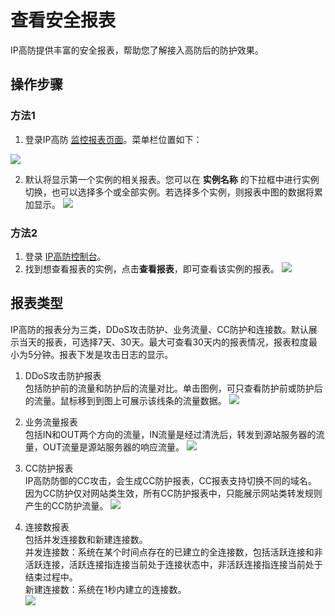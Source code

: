 # 查看安全报表
IP高防提供丰富的安全报表，帮助您了解接入高防后的防护效果。

## 操作步骤
### 方法1
1. 登录IP高防 [监控报表页面](https://ip-anti-console.jdcloud.com/charts)。菜单栏位置如下：</BR>

![](https://github.com/jdcloudcom/cn/blob/edit/image/Advanced%20Anti-DDoS/report%2001.png)

2. 默认将显示第一个实例的相关报表。您可以在 **实例名称** 的下拉框中进行实例切换，也可以选择多个或全部实例。若选择多个实例，则报表中图的数据将累加显示。
![](https://github.com/jdcloudcom/cn/blob/edit/image/Advanced%20Anti-DDoS/report%2006.png)

### 方法2
1. 登录 [IP高防控制台](https://ip-anti-console.jdcloud.com/instancelist)。
2. 找到想查看报表的实例，点击**查看报表**，即可查看该实例的报表。
![](https://github.com/jdcloudcom/cn/blob/edit/image/Advanced%20Anti-DDoS/report%2002.png)

## 报表类型
IP高防的报表分为三类，DDoS攻击防护、业务流量、CC防护和连接数。默认展示当天的报表，可选择7天、30天。最大可查看30天内的报表情况，报表粒度最小为5分钟。报表下发是攻击日志的显示。</BR>

1. DDoS攻击防护报表</BR>
包括防护前的流量和防护后的流量对比。单击图例，可只查看防护前或防护后的流量。鼠标移到到图上可展示该线条的流量数据。
![](https://github.com/jdcloudcom/cn/blob/edit/image/Advanced%20Anti-DDoS/report%2003.png)

2. 业务流量报表</BR>
包括IN和OUT两个方向的流量，IN流量是经过清洗后，转发到源站服务器的流量，OUT流量是源站服务器的响应流量。
![](https://github.com/lgt9/cn/blob/edit/image/Advanced%20Anti-DDoS/report%2007.png)

3. CC防护报表</BR>
IP高防防御的CC攻击，会生成CC防护报表，CC报表支持切换不同的域名。</BR>
因为CC防护仅对网站类生效，所有CC防护报表中，只能展示网站类转发规则产生的CC防护流量。
![](https://github.com/jdcloudcom/cn/blob/edit/image/Advanced%20Anti-DDoS/report%2007.png)

3. 连接数报表</BR>
包括并发连接数和新建连接数。</BR>
并发连接数：系统在某个时间点存在的已建立的全连接数，包括活跃连接和非活跃连接，活跃连接指连接当前处于连接状态中，非活跃连接指连接当前处于结束过程中。</BR>
新建连接数：系统在1秒内建立的连接数。</BR>
![](https://github.com/lgt9/cn/blob/edit/image/Advanced%20Anti-DDoS/report%2008.png)


